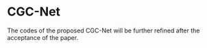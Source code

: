 # CGC-Net
The codes of the proposed CGC-Net will be further refined after the acceptance of the paper. 
